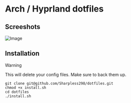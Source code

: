 #  Arch / Hyprland dotfiles 

## Screeshots
![Image](https://github.com/user-attachments/assets/21426935-f1eb-448d-92e2-888936900bd1)

## Installation

> [!WARNING]  
> This will delete your config files. Make sure to back them up.

```
git clone git@github.com/Sharpless298/dotfiles.git
chmod +x install.sh
cd dotfiles
./install.sh
```
